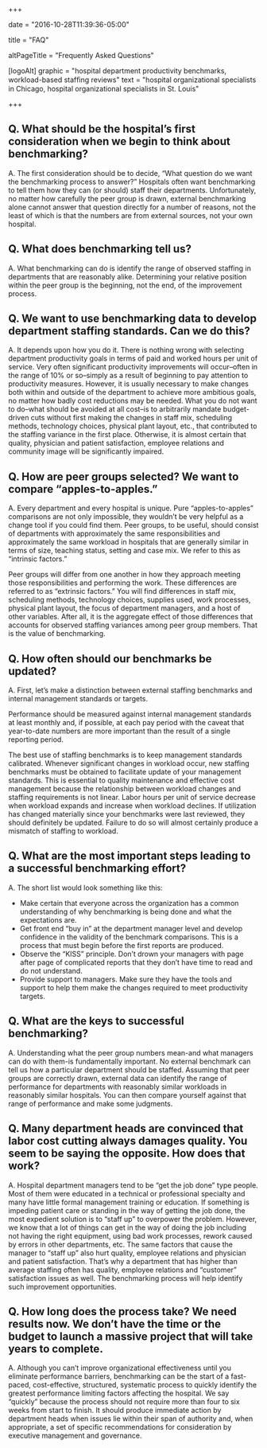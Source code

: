 +++

date = "2016-10-28T11:39:36-05:00"

title = "FAQ"

altPageTitle = "Frequently Asked Questions"

[logoAlt]
  graphic = "hospital department productivity benchmarks, workload-based stafﬁng reviews"
  text = "hospital organizational specialists in Chicago, hospital organizational specialists in St. Louis"

+++

## Q. What should be the hospital’s first consideration when we begin to think about benchmarking?

A. The first consideration should be to decide, “What question do we want the benchmarking process to answer?” Hospitals often want benchmarking to tell them how they can (or should) staff their departments. Unfortunately, no matter how carefully the peer group is drawn, external benchmarking alone cannot answer that question directly for a number of reasons, not the least of which is that the numbers are from external sources, not your own hospital.

## Q. What does benchmarking tell us?

A. What benchmarking can do is identify the range of observed staffing in departments that are reasonably alike. Determining your relative position within the peer group is the beginning, not the end, of the improvement process.

## Q. We want to use benchmarking data to develop department staffing standards. Can we do this?

A. It depends upon how you do it. There is nothing wrong with selecting department productivity goals in terms of paid and worked hours per unit of service. Very often significant productivity improvements will occur–often in the range of 10% or so–simply as a result of beginning to pay attention to productivity measures. However, it is usually necessary to make changes both within and outside of the department to achieve more ambitious goals, no matter how badly cost reductions may be needed. What you do not want to do–what should be avoided at all cost–is to arbitrarily mandate budget-driven cuts without first making the changes in staff mix, scheduling methods, technology choices, physical plant layout, etc., that contributed to the staffing variance in the first place. Otherwise, it is almost certain that quality, physician and patient satisfaction, employee relations and community image will be significantly impaired.

## Q. How are peer groups selected?  We want to compare “apples-to-apples.”

A. Every department and every hospital is unique. Pure “apples-to-apples” comparisons are not only impossible, they wouldn’t be very helpful as a change tool if you could find them. Peer groups, to be useful, should consist of departments with approximately the same responsibilities and approximately the same workload in hospitals that are generally similar in terms of size, teaching status, setting and case mix. We refer to this as “intrinsic factors.”

Peer groups will differ from one another in how they approach meeting those responsibilities and performing the work. These differences are referred to as “extrinsic factors.” You will find differences in staff mix, scheduling methods, technology choices, supplies used, work processes, physical plant layout, the focus of department managers, and a host of other variables. After all, it is the aggregate effect of those differences that accounts for observed staffing variances among peer group members. That is the value of benchmarking.

## Q. How often should our benchmarks be updated?

A. First, let’s make a distinction between external staffing benchmarks and internal management standards or targets.

Performance should be measured against internal management standards at least monthly and, if possible, at each pay period with the caveat that year-to-date numbers are more important than the result of a single reporting period.

The best use of staffing benchmarks is to keep management standards calibrated. Whenever significant changes in workload occur, new staffing benchmarks must be obtained to facilitate update of your management standards. This is essential to quality maintenance and effective cost management because the relationship between workload changes and staffing requirements is not linear. Labor hours per unit of service decrease when workload expands and increase when workload declines. If utilization has changed materially since your benchmarks were last reviewed, they should definitely be updated. Failure to do so will almost certainly produce a mismatch of staffing to workload.

## Q. What are the most important steps leading to a successful benchmarking effort?

A. The short list would look something like this:

* Make certain that everyone across the organization has a common understanding of why benchmarking is being done and what the expectations are.  
* Get front end “buy in” at the department manager level and develop confidence in the validity of the benchmark comparisons. This is a process that must begin before the first reports are produced.  
* Observe the “KISS” principle. Don’t drown your managers with page after page of complicated reports that they don’t have time to read and do not understand.  
* Provide support to managers. Make sure they have the tools and support to help them make the changes required to meet productivity targets.

## Q. What are the keys to successful benchmarking?

A. Understanding what the peer group numbers mean-and what managers can do with them-is fundamentally important. No external benchmark can tell us how a particular department should be staffed. Assuming that peer groups are correctly drawn, external data can identify the range of performance for departments with reasonably similar workloads in reasonably similar hospitals. You can then compare yourself against that range of performance and make some judgments.

## Q. Many department heads are convinced that labor cost cutting always damages quality. You seem to be saying the opposite. How does that work?

A. Hospital department managers tend to be “get the job done” type people. Most of them were educated in a technical or professional specialty and many have little formal management training or education. If something is impeding patient care or standing in the way of getting the job done, the most expedient solution is to “staff up” to overpower the problem. However, we know that a lot of things can get in the way of doing the job including not having the right equipment, using bad work processes, rework caused by errors in other departments, etc. The same factors that cause the manager to “staff up” also hurt quality, employee relations and physician and patient satisfaction. That’s why a department that has higher than average staffing often has quality, employee relations and “customer” satisfaction issues as well. The benchmarking process will help identify such improvement opportunities.

## Q. How long does the process take? We need results now.  We don’t have the time or the budget to launch a massive project that will take years to complete.

A. Although you can’t improve organizational effectiveness until you eliminate performance barriers, benchmarking can be the start of a fast-paced, cost-effective, structured, systematic process to quickly identify the greatest performance limiting factors affecting the hospital. We say “quickly” because the process should not require more than four to six weeks from start to finish. It should produce immediate action by department heads when issues lie within their span of authority and, when appropriate, a set of specific recommendations for consideration by executive management and governance.
